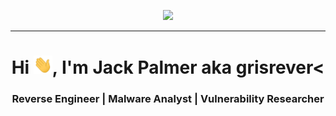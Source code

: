 <p align="center">
  <img src="https://github.com/thompsonemerson/thompsonemerson/raw/master/cover-thompson.png" height="200"/>
</p>
<hr>
<h1 align="center">Hi <img src="https://raw.githubusercontent.com/ABSphreak/ABSphreak/master/gifs/Hi.gif" width="30px">, I'm Jack Palmer aka grisrever<</h1>
<h3 align="center">Reverse Engineer | Malware Analyst | Vulnerability Researcher</h3>
<p align="center">
